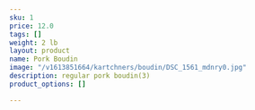 ```yaml
---
sku: 1
price: 12.0
tags: []
weight: 2 lb
layout: product
name: Pork Boudin
image: "/v1613851664/kartchners/boudin/DSC_1561_mdnry0.jpg"
description: regular pork boudin(3)
product_options: []

---
```

